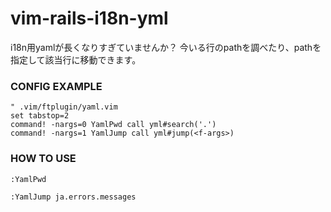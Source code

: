 vim-rails-i18n-yml
==================

i18n用yamlが長くなりすぎていませんか？ 今いる行のpathを調べたり、pathを指定して該当行に移動できます。

### CONFIG EXAMPLE 

```vim
" .vim/ftplugin/yaml.vim
set tabstop=2
command! -nargs=0 YamlPwd call yml#search('.')
command! -nargs=1 YamlJump call yml#jump(<f-args>)
```

### HOW TO USE

```
:YamlPwd
```

```
:YamlJump ja.errors.messages
```
